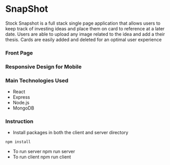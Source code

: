 # SnapShot
Stock Snapshot is a full stack single page application that allows users to keep track of investing ideas and place them on card to reference at a later date. Users are able to upload any image related to the idea and add a their thesis. Cards are easily added and deleted for an optimal user experience

### Front Page


### Responsive Design for Mobile



### Main Technologies Used
* React
* Express
* Node.js
* MongoDB


### Instruction

* Install packages in both the client and server directory

```
npm install

```

* To run server npm run server
* To run client npm run client